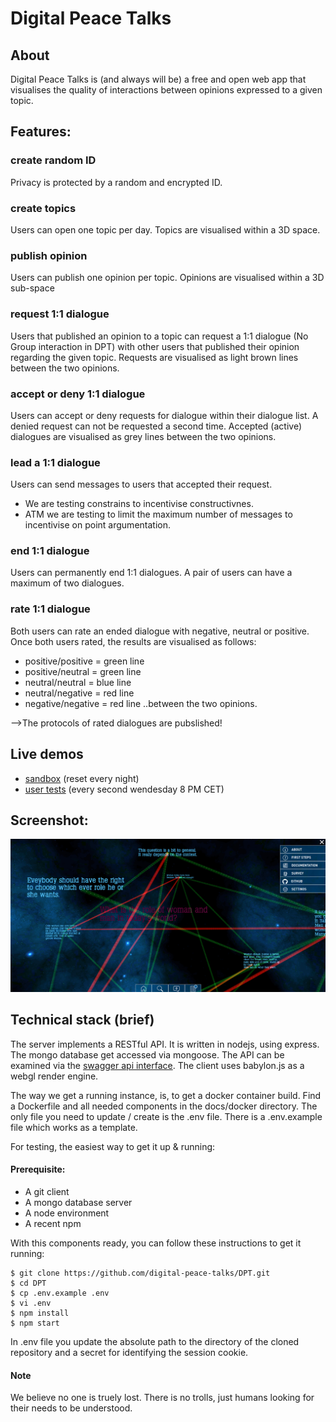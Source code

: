 # Digital Peace Talks

## About

Digital Peace Talks is (and always will be) a free and open web app that visualises the quality of interactions between opinions expressed to a given topic. 

## Features:

### create random ID 
Privacy is protected by a random and encrypted ID.

### create topics
Users can open one topic per day. Topics are visualised within a 3D space. 

### publish opinion 
Users can publish one opinion per topic. Opinions are visualised within a 3D sub-space

### request 1:1 dialogue
Users that published an opinion to a topic can request a 1:1 dialogue (No Group interaction in DPT) with other users that published their opinion regarding the given topic. Requests are visualised as light brown lines between the two opinions. 

### accept or deny 1:1 dialogue
Users can accept or deny requests for dialogue within their dialogue list. A denied request can not be requested a second time. Accepted (active) dialogues are visualised as grey lines between the two opinions. 

### lead a 1:1 dialogue
Users can send messages to users that accepted their request. 
- We are testing constrains to incentivise constructivnes. 
- ATM we are testing to limit the maximum number of messages to incentivise on point argumentation. 

### end 1:1 dialogue 
Users can permanently end 1:1 dialogues. A pair of users can have a maximum of two dialogues. 

### rate 1:1 dialogue 
Both users can rate an ended dialogue with negative, neutral or positive. Once both users rated, the results are visualised as follows: 
- positive/positive = green line
- positive/neutral = green line
- neutral/neutral = blue line
- neutral/negative = red line
- negative/negative = red line ..between the two opinions. 

-->The protocols of rated dialogues are pubslished! 

## Live demos
- [sandbox](https://sandbox.dpt.world/) (reset every night)
- [user tests](https://try.digitalpeacetalks.com/) (every second wendesday 8 PM CET)


## Screenshot:
![Alt text](docs/screenshot.png?raw=true "DPT Screenshot")

## Technical stack (brief)

The server implements a RESTful API. It is written in nodejs, using express. The mongo database get accessed via mongoose. The API can be examined via the [swagger api interface](http://dpt.world:2088/). The client uses babylon.js as a webgl render engine.

The way we get a running instance, is, to get a docker container build. Find a Dockerfile and all needed components in the docs/docker directory. The only file you need to update / create is the .env file. There is a .env.example file which works as a template.

For testing, the easiest way to get it up & running:

#### Prerequisite:
   * A git client
   * A mongo database server
   * A node environment
   * A recent npm

With this components ready, you can follow these instructions to get it running:

```shell
$ git clone https://github.com/digital-peace-talks/DPT.git
$ cd DPT
$ cp .env.example .env
$ vi .env
$ npm install
$ npm start
```
In .env file you update the absolute path to the directory of the cloned repository and a secret for identifying the session cookie.


#### Note

We believe no one is truely lost. There is no trolls, just humans looking for their needs to be understood. 

